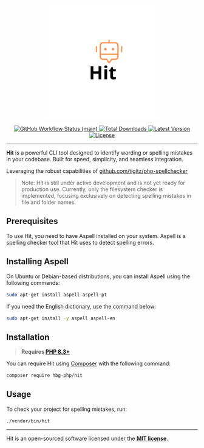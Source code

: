 
<p align="center">
    <img src="https://raw.githubusercontent.com/hbg-php/hit/main/docs/logo-hit.png" alt="Hit example" height="300">
    <p align="center">
        <!-- Badge GitHub Actions Workflow -->
        <a href="https://github.com/hbg-php/hit/actions">
            <img alt="GitHub Workflow Status (main)" src="https://img.shields.io/github/actions/workflow/status/hbg-php/hit/tests.yml">
        </a>
        <!-- Badge Total Downloads Packagist -->
        <a href="https://packagist.org/packages/hbg-php/hit">
            <img alt="Total Downloads" src="https://img.shields.io/packagist/dt/hbg-php/hit">
        </a>
        <!-- Badge Latest Version Packagist -->
        <a href="https://packagist.org/packages/hbg-php/hit">
            <img alt="Latest Version" src="https://img.shields.io/packagist/v/hbg-php/hit">
        </a>
        <!-- Badge License -->
        <a href="https://packagist.org/packages/hbg-php/hit">
            <img alt="License" src="https://img.shields.io/packagist/l/hbg-php/hit">
        </a>
    </p>
</p>

------

**Hit** is a powerful CLI tool designed to identify wording or spelling mistakes in your codebase. Built for speed, simplicity, and seamless integration.

Leveraging the robust capabilities of [github.com/tigitz/php-spellchecker](https://github.com/tigitz/php-spellchecker)

> Note: Hit is still under active development and is not yet ready for production use. Currently, only the filesystem checker is implemented, focusing exclusively on detecting spelling mistakes in file and folder names.

## Prerequisites
To use Hit, you need to have Aspell installed on your system. Aspell is a spelling checker tool that Hit uses to detect spelling errors.

## Installing Aspell
On Ubuntu or Debian-based distributions, you can install Aspell using the following commands:
    
```bash
sudo apt-get install aspell aspell-pt
```
If you need the English dictionary, use the command below:

```bash
sudo apt-get install -y aspell aspell-en
```

## Installation

> **Requires [PHP 8.3+](https://php.net/releases/)**

You can require Hit using [Composer](https://getcomposer.org) with the following command:

```bash
composer require hbg-php/hit
```

## Usage

To check your project for spelling mistakes, run:

```bash
./vendor/bin/hit
```

---

Hit is an open-sourced software licensed under the **[MIT license](https://opensource.org/licenses/MIT)**.